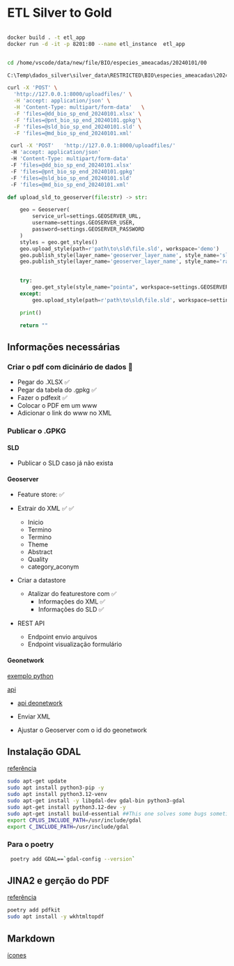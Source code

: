 

# ETL Silver to Gold

```sh

docker build . -t etl_app
docker run -d -it -p 8201:80 --name etl_instance  etl_app


cd /home/vscode/data/new/file/BIO/especies_ameacadas/20240101/00

C:\Temp\dados_silver\silver_data\RESTRICTED\BIO\especies_ameacadas\20240101\00

curl -X 'POST' \
  'http://127.0.0.1:8000/uploadfiles/' \
  -H 'accept: application/json' \
  -H 'Content-Type: multipart/form-data'   \
  -F 'files=@dd_bio_sp_end_20240101.xlsx' \
  -F 'files=@pnt_bio_sp_end_20240101.gpkg'\
  -F 'files=@sld_bio_sp_end_20240101.sld' \
  -F 'files=@md_bio_sp_end_20240101.xml'
```

```sh
 curl -X 'POST'   'http://127.0.0.1:8000/uploadfiles/' 
 -H 'accept: application/json' 
 -H 'Content-Type: multipart/form-data' 
 -F 'files=@dd_bio_sp_end_20240101.xlsx' 
 -F 'files=@pnt_bio_sp_end_20240101.gpkg'   
 -F 'files=@sld_bio_sp_end_20240101.sld' 
 -F 'files=@md_bio_sp_end_20240101.xml' 
```

```python
def upload_sld_to_geoserver(file:str) -> str:

    geo = Geoserver(
        service_url=settings.GEOSERVER_URL,
        username=settings.GEOSERVER_USER,
        password=settings.GEOSERVER_PASSWORD
    )
    styles = geo.get_styles()
    geo.upload_style(path=r'path\to\sld\file.sld', workspace='demo')
    geo.publish_style(layer_name='geoserver_layer_name', style_name='sld_file_name', workspace='demo')
    geo.publish_style(layer_name='geoserver_layer_name', style_name='raster_file_name', workspace='demo')
    

    try:
        geo.get_style(style_name="pointa", workspace=settings.GEOSERVER_WORKSPACE)
    except:
        geo.upload_style(path=r'path\to\sld\file.sld', workspace=settings.GEOSERVER_WORKSPACE)

    print()

    return ""
```

## Informações necessárias

### Criar o pdf com dicinário de dados :rocket:

- Pegar do .XLSX :white_check_mark:
- Pegar da tabela do .gpkg  :white_check_mark:
- Fazer o pdfexit :white_check_mark:
- Colocar o PDF em um www
- Adicionar o link do www no XML

### Publicar o .GPKG

#### SLD

- Publicar o SLD caso já não exista

#### Geoserver

- Feature store: :white_check_mark:

- Extrair do XML  :white_check_mark: :white_check_mark:
  - Inicio
  - Termino
  - Termino
  - Theme
  - Abstract
  - Quality
  - category_aconym

- Criar a datastore
  - Atalizar do featurestore com  :white_check_mark:
    - Informações do XML :white_check_mark:
    - Informações do SLD :white_check_mark:

- REST API
  - Endpoint envio arquivos
  - Endpoint visualização formulário


#### Geonetwork

[exemplo python](https://docs.geonetwork-opensource.org/3.12/api/the-geonetwork-api/#connecting-to-the-api-with-python)

[api](https://www.geocat.ch/geonetwork/doc/api/index.html)


- [api deonetwork](https://catalog.iocasta.com.br/doc/api/index.html)

- Enviar XML
- Ajustar o Geoserver com o id do geonetwork

## Instalação GDAL

[referência](https://medium.com/@felipempfreelancer/install-gdal-for-python-on-ubuntu-24-04-9ed65dd39cac)

```sh
sudo apt-get update
sudo apt install python3-pip -y 
sudo apt install python3.12-venv
sudo apt-get install -y libgdal-dev gdal-bin python3-gdal
sudo apt-get install python3.12-dev -y
sudo apt-get install build-essential ##This one solves some bugs sometimes
export CPLUS_INCLUDE_PATH=/usr/include/gdal
export C_INCLUDE_PATH=/usr/include/gdal
```

### Para o poetry

```sh
 poetry add GDAL==`gdal-config --version`
 ```

## JINA2 e gerção do PDF

[referência](https://linlinzhao.com/tech/2021/01/20/jinja-report.html) 

```sh
poetry add pdfkit
sudo apt install -y wkhtmltopdf

```

## Markdown

[ícones](https://gist.github.com/rxaviers/7360908)